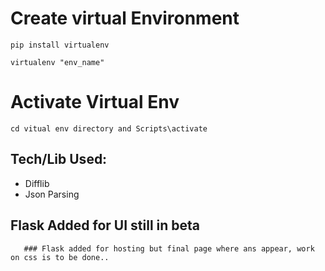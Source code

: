 <h1>Create virtual Environment</h1>

```
pip install virtualenv

virtualenv "env_name"

```

<h1>Activate Virtual Env</h1>

```
cd vitual env directory and Scripts\activate
```

<h2>Tech/Lib Used:</h2>
<ul>
<li>Difflib</li>
<li>Json Parsing</li>
        
</ul>

## Flask Added for UI still in beta

       ### Flask added for hosting but final page where ans appear, work on css is to be done..
        

